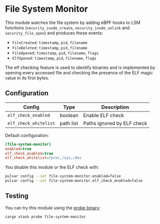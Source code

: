 # File System Monitor

This module watches the file system by adding eBPF hooks to LSM functions
(`security_inode_create`, `security_inode_unlink` and `security_file_open`)
and produces these events:

- `FileCreated`: `timestamp`, `pid`, `filename`
- `FileDeleted`: `timestamp`, `pid`, `filename`
- `FileOpened`: `timestamp`, `pid`, `filename`, `flags`
- `ElfOpened`: `timestamp`, `pid`, `filename`, `flags`

The elf checking feature is used to identify binaries and is implemented by
opening every accessed file and checking the presence of the ELF magic value
in its first bytes.

## Configuration

|Config|Type|Description|
|------|----|-----------|
|`elf_check_enabled`|boolean|Enable ELF check|
|`elf_check_whitelist`|path list|Paths ignored by ELF check|

Default configuration:

```ini
[file-system-monitor]
enabled=true
elf_check_enabled=true
elf_check_whitelist=/proc,/sys,/dev
```

You disable this module or the ELF check with:

```sh
pulsar config --set file-system-monitor.enabled=false
pulsar config --set file-system-monitor.elf_check_enabled=false
```

## Testing

You can try this module using the [probe binary](../../pulsar/src/bin/probe.rs):

```sh
cargo xtask probe file-system-monitor
```
